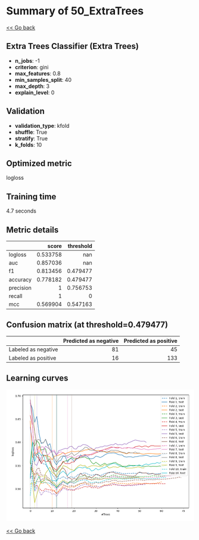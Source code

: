 # Summary of 50_ExtraTrees

[<< Go back](../README.md)


## Extra Trees Classifier (Extra Trees)
- **n_jobs**: -1
- **criterion**: gini
- **max_features**: 0.8
- **min_samples_split**: 40
- **max_depth**: 3
- **explain_level**: 0

## Validation
 - **validation_type**: kfold
 - **shuffle**: True
 - **stratify**: True
 - **k_folds**: 10

## Optimized metric
logloss

## Training time

4.7 seconds

## Metric details
|           |    score |   threshold |
|:----------|---------:|------------:|
| logloss   | 0.533758 |  nan        |
| auc       | 0.857036 |  nan        |
| f1        | 0.813456 |    0.479477 |
| accuracy  | 0.778182 |    0.479477 |
| precision | 1        |    0.756753 |
| recall    | 1        |    0        |
| mcc       | 0.569904 |    0.547163 |


## Confusion matrix (at threshold=0.479477)
|                     |   Predicted as negative |   Predicted as positive |
|:--------------------|------------------------:|------------------------:|
| Labeled as negative |                      81 |                      45 |
| Labeled as positive |                      16 |                     133 |

## Learning curves
![Learning curves](learning_curves.png)

[<< Go back](../README.md)
